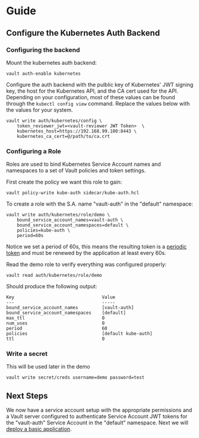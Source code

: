 # Guide

## Configure the Kubernetes Auth Backend 

### Configuring the backend
Mount the kubernetes auth backend:

```
vault auth-enable kubernetes
```

Configure the auth backend with the pulblic key of Kubernetes' JWT signing key,
the host for the Kubernetes API, and the CA cert used for the API. Depending on
your configuration, most of these values can be found through the `kubectl
config view` command. Replace the values below with the values for your system.

```
vault write auth/kubernetes/config \
    token_reviewer_jwt=<vault-reviewer JWT Token>  \
    kubernetes_host=https://192.168.99.100:8443 \
    kubernetes_ca_cert=@/path/to/ca.crt
```

### Configuring a Role

Roles are used to bind Kubernetes Service Account names and namespaces to a set
of Vault policies and token settings. 

First create the policy we want this role to gain:

```
vault policy-write kube-auth sidecar/kube-auth.hcl
```

To create a role with the S.A. name "vault-auth" in the "default" namespace:

```
vault write auth/kubernetes/role/demo \
    bound_service_account_names=vault-auth \
    bound_service_account_namespaces=default \
    policies=kube-auth \
    period=60s
```

Notice we set a period of 60s, this means the resulting token is a [periodic token](https://www.vaultproject.io/docs/concepts/tokens.html#periodic-tokens) and
must be renewed by the application at least every 60s.

Read the demo role to verify everything was configured properly:

```
vault read auth/kubernetes/role/demo
```
Should produce the following output:
```
Key                             	Value
---                             	-----
bound_service_account_names     	[vault-auth]
bound_service_account_namespaces	[default]
max_ttl                         	0
num_uses                        	0
period                          	60
policies                        	[default kube-auth]
ttl                             	0
```

### Write a secret

This will be used later in the demo

```
vault write secret/creds username=demo password=test
```

## Next Steps

We now have a service account setup with the appropriate permissions and a Vault
server configured to authenticate Service Account JWT tokens for the "vault-auth"
Service Account in the "default" namespace. Next we will [deploy a basic
application](./3-deploy-basic.md).
